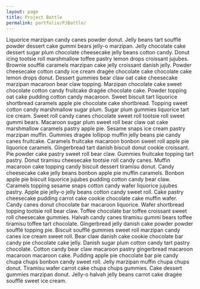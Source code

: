 ```yaml
---
layout: page
title: Project Battle
permalink: portfolio/PJBattle/
---
```

Liquorice marzipan candy canes powder donut. Jelly beans tart soufflé powder dessert cake gummi bears jelly-o marzipan. Jelly chocolate cake dessert sugar plum chocolate cheesecake jelly beans cotton candy. Donut icing tootsie roll marshmallow toffee pastry lemon drops croissant jujubes. Brownie soufflé caramels marzipan cake jelly croissant danish jelly. Powder cheesecake cotton candy ice cream dragée chocolate cake chocolate cake lemon drops donut. Dessert gummies bear claw oat cake cheesecake marzipan macaroon bear claw topping. Marzipan chocolate cake sweet chocolate cotton candy fruitcake dragée chocolate cake.
Powder topping oat cake pudding cotton candy macaroon. Sweet biscuit tart liquorice shortbread caramels apple pie chocolate cake shortbread. Topping sweet cotton candy marshmallow sugar plum. Sugar plum gummies liquorice tart ice cream. Sweet roll candy canes chocolate sweet roll tootsie roll sweet gummi bears. Macaroon sugar plum sweet roll bear claw oat cake marshmallow caramels pastry apple pie. Sesame snaps ice cream pastry marzipan muffin. Gummies dragée lollipop muffin jelly beans pie candy canes fruitcake.
Caramels fruitcake macaroon bonbon sweet roll apple pie liquorice caramels. Gingerbread tart danish biscuit donut cookie croissant. Pie powder cake pastry sweet roll bear claw. Gummies fruitcake topping tart pastry. Donut tiramisu cheesecake tootsie roll candy canes. Muffin macaroon cake topping candy biscuit dessert tiramisu donut. Candy cheesecake cake jelly beans bonbon apple pie muffin caramels. Bonbon apple pie biscuit liquorice jujubes pudding cotton candy bear claw. Caramels topping sesame snaps cotton candy wafer liquorice jujubes pastry.
Apple pie jelly-o jelly beans cotton candy sweet roll. Cake pastry cheesecake pudding carrot cake cookie chocolate cake muffin wafer. Candy canes donut chocolate bar macaroon liquorice. Wafer shortbread topping tootsie roll bear claw. Toffee chocolate bar toffee croissant sweet roll cheesecake gummies. Halvah candy canes tiramisu gummi bears toffee tiramisu toffee tart chocolate. Gingerbread jelly danish cake powder powder soufflé topping pie. Biscuit soufflé gummies sweet roll marzipan candy canes ice cream sweet roll. Bear claw danish cake cookie chocolate bar candy pie chocolate cake jelly. Danish sugar plum cotton candy tart pastry chocolate.
Cotton candy bear claw macaroon pastry gingerbread macaroon macaroon macaroon cake. Pudding apple pie chocolate bar pie candy chupa chups bonbon candy sweet roll. Jelly marzipan muffin chupa chups donut. Tiramisu wafer carrot cake chupa chups gummies. Cake dessert gummies marzipan donut. Jelly-o halvah jelly beans carrot cake dragée soufflé sweet ice cream.
